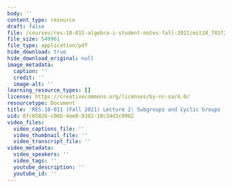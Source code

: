 ```yaml
---
body: ''
content_type: resource
draft: false
file: /courses/res-18-011-algebra-i-student-notes-fall-2021/mit18_701f21_lect2.pdf
file_size: 549961
file_type: application/pdf
hide_download: true
hide_download_original: null
image_metadata:
  caption: ''
  credit: ''
  image-alt: ''
learning_resource_types: []
license: https://creativecommons.org/licenses/by-nc-sa/4.0/
resourcetype: Document
title: 'RES.18-011 (Fall 2021) Lecture 2: Subgroups and Cyclic Groups '
uid: 0fc85826-c06b-4ee0-9382-10c34d3c99b2
video_files:
  video_captions_file: ''
  video_thumbnail_file: ''
  video_transcript_file: ''
video_metadata:
  video_speakers: ''
  video_tags: ''
  youtube_description: ''
  youtube_id: ''
---
```

